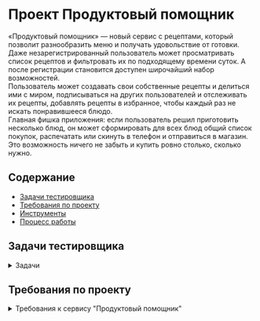 # <a name="up" />Проект Продуктовый помощник

«Продуктовый помощник» — новый сервис с рецептами, который позволит разнообразить меню и получать удовольствие от готовки.   
Даже незарегистрированный пользователь может просматривать список рецептов и фильтровать их по подходящему времени суток. А после регистрации становится доступен широчайший набор возможностей.   
Пользователь может создавать свои собственные рецепты и делиться ими с миром, подписываться на других пользователей и отслеживать их рецепты, добавлять рецепты в избранное, чтобы каждый раз не искать понравившееся блюдо.  
Главная фишка приложения: если пользователь решил приготовить несколько блюд, он может сформировать для всех блюд общий список покупок, распечатать или скинуть в телефон и отправиться в магазин. Это возможность ничего не забыть и купить ровно столько, сколько нужно.    

## Содержание
- [Задачи тестировщика](#задачи-тестировщика)
- [Требования по проекту](#требования-по-проекту)
- [Инструменты](#инструменты)
- [Процесс работы](#процесс-работы)
     
## Задачи тестировщика

<details>
<summary> Задачи </summary> 

1. Проанализировать требования к сервису "Продуктовый помощник"
2. Выделить классы эквивалентности и граничные значения для формы создания заказа (редактирования)
3. Спроектировать тест-кейсы для формы создания заказа (редактирования)
4. Спроектироват чек-листы для страниц "Мои подписки", страница автора, создания рецепта, редактировани
5. Выполнить тестирование и оформить баг-репорты

***

</details>

## Требования по проекту

<details>
<summary>Требования к сервису "Продуктовый помощник" </summary>

### Требования к Продуктовый помощник

**Макеты:**  
https://www.figma.com/file/rMtqMxDFNhDIgJEFVMv8jX/Recipes?node-id=0%3A1  
Внешний вид всех элементов, их наличие на странице, взаимное расположение и прочие характеристики можно посмотреть на макетах. Ниже в требованиях приведены только функциональные особенности и логика работы приложения.  

## Системные требования  
Сайт должен работать во всех современных браузерах актуальной версии. Актуальные версии — те, которые прямо сейчас можно скачать в интернете и установить.  
Для старых браузеров (например, IE6) сервер должен возвращать страницу- заглушку с текстом «Ваш браузер устарел, обновите его или воспользуйтесь другим браузером».
Страница должна корректно масштабироваться для экранов шириной не менее 400 пикселей.  

## Шапка   
Шапка — блок в верхней части страницы, который показывается на всех страницах одинаково. Содержимое шапки отличается для авторизованного и неавторизованного пользователя.
Для любого пользователя всегда доступен раздел «Рецепты». Клик по нему ведёт на главную страницу сайта. 

Для неавторизованного пользователя доступны следующие элементы:  
- Кнопка «Войти»: по клику открывается страница авторизации.  
- Кнопка «Зарегистрироваться»: по клику открывается страница регистрации.  

Для авторизованного пользователя доступны следующие элементы:  
- Раздел «Мои подписки»: по клику происходит переход на страницу подписок пользователя.  
- Раздел «Создать рецепт»: по клику происходит переход на экран создания нового рецепта.  
- Раздел «Избранное»: по клику происходит переход на страницу избранных рецептов.  
- Раздел «Список покупок»: по клику открывается страница со списком покупок для всех выбранных рецептов.  
- Кнопка «Изменить пароль»: клик перемещает пользователя на страницу смены пароля.  
- Кнопка «Выход»: по клику происходит выход из учётной записи пользователя.  
  
При ширине экрана 770 пикселей и менее шапка изменяется, чтобы вместить все нужные элементы. Кнопки «Войти» и «Зарегистрироваться» для неавторизованного пользователя, а также «Изменить пароль» и «Выйти» для авторизованного остаются в шапке.  
Все остальные разделы (их состав зависит от того, авторизован ли пользователь) убираются под отдельную кнопку из трёх горизонтальных линий. По клику на эту кнопку страница сдвигается вправо, показывая список доступных разделов. Повторный клик на кнопку из трёх горизонтальных линий ведёт к скрытию разделов и сдвигу сайта обратно влево. Клик по любому разделу ведет к переходу в этот раздел и скрытию списка разделов.  

## Учётная запись  
**Авторизация**  
Попасть на экран авторизации неавторизованный пользователь может по клику на кнопку «Войти» в шапке или по прямой ссылке — http://host/signing, где
вместо host нужно подставить URL стенда. Авторизованный пользователь, перешедший по прямой ссылке, будет перенаправлен на главную страницу.  
На экране присутствуют поля ввода: «Электронная почта» и «Пароль». При вводе пароля символы маскируются точками.
Кнопка «Войти» неактивна, пока хотя бы в одном поле отсутствуют данные. При нажатии на кнопку «Войти» происходит валидация введённых данных. Если данные введены некорректно, появляется всплывающее сообщение: «Невозможно войти с предоставленными учётными данными». Если данные введены корректно, происходит переход на главную страницу приложения.  

**Регистрация**  
Попасть на экран регистрации неавторизованный пользователь может по клику на кнопку «Зарегистрироваться» в шапке или по прямой ссылке — http://host/signup. Авторизованный пользователь, перешедший по прямой ссылке, будет перенаправлен на главную страницу.  
На экране присутствуют поля «Имя», «Фамилия», «Имя пользователя», «Адрес электронной почты» и «Пароль». К полям применяются следующие требования:  
![iScreen Shoter - Safari - 231206151135](https://github.com/SofiiaSleptsova/Produktovyy_pomoshchnik/assets/147629405/35fc3277-61af-408e-8ff9-8df533e931dc)
При вводе пароля символы маскируются точками.  
Кнопка «Создать аккаунт» неактивна, пока хотя бы в одном поле отсутствуют данные. При нажатии на кнопку происходит валидация введённых данных. Если
данные корректны, происходит переход на страницу авторизации. Если данные некорректны, появляется всплывающее сообщение. Текст сообщения содержит информацию о всех допущенных ошибках. Перехода на другую страницу не происходит.  

**Смена пароля**  
Авторизованный пользователь может попасть на экран смены пароля по клику на кнопку «Изменить пароль» в шапке или по прямой ссылке — http://host/change- password. Неавторизованный пользователь при попытке перейти по прямой ссылке будет перенаправлен на страницу авторизации.  
Страница содержит три поля: «Старый пароль», «Новый пароль» и «Подтверждение нового пароля». Весь введенный в поля текст маскируется точками.  
Кнопка «Изменить пароль» неактивна, если хотя бы одно поле осталось пустым. Также кнопка неактивна, если данные в полях «Новый пароль» и «Подтверждение нового пароля» не совпадают.  
При клике на кнопку проверяется корректность нового пароля в соответствии с ограничениями, аналогичными для пароля при регистрации. Если пароль не соответствует требованиям, появится сообщение об ошибке.  
Если новый пароль соответствует требованиям, происходит проверка старого пароля. Если старый пароль введен неверно, появляется сообщение об ошибке с текстом «Неправильный пароль». Если старый пароль корректен, происходит переход на главную страницу.  

## Главная страница  
Пользователь с любым статусом авторизации может попасть на главную страницу, кликнув на раздел «Рецепты» в шапке. Также на главную страницу можно попасть по прямой ссылке — http://host/recipes. Для авторизованных пользователей переход на главную страницу также случится при переходе по ссылке — http://host.  

**Список рецептов**  
Главная страница содержит набор карточек с рецептами. Карточки сгруппированы по шесть штук максимум и отсортированы по времени создания — от новых к старым. Для доступа к другим группам карточек в нижней части страницы присутствует пагинация*, с помощью которой можно смещаться на одну группу вперед или назад, а также выбирать конкретную группу рецептов по её номеру.  
***Пагинация, или пейджинг (англ. page — страница) — постраничное распределение информации.***

**Карточка рецепта**  
Каждая карточка рецепта состоит из следующих компонентов: фото, название, теги, время приготовления, автор рецепта, кнопка работы со списком покупок и кнопка работы с избранным. Активные действия можно проводить со следующими элементами:  
- **Автор рецепта.** По клику происходит переход на страницу пользователя, опубликовавшего этот рецепт.  
- **Кнопка работы со списом покупок.** Если рецепт ранее не был добавлен в список покупок, кнопка будет содержать текст « Добавить в покупки». При ➕
клике на такую кнопку рецепт и его ингредиенты будут добавлены в список покупок, а текст на кнопке изменится на « Рецепт добавлен». Если кликнуть ✔
на кнопку « Рецепт добавлен», то рецепт будет удалён из списка покупок, а ✔ текст кнопки сменится обратно на «➕ Добавить в покупки».  
- **Кнопка работы с избранным.** Если рецепт не добавлен в избранное, то по клику на пустую звёздочку рецепт попадает в избранное, а звёздочка закрашивается. Если кликнуть на закрашенную звёздочку, то рецепт из избранного удаляется, а звёздочка становится незакрашенной.  

**Фильтрация по тегам**
В правой верхней части страницы находится список фильтров, который состоит из чек-боксов. Все чек-боксы по умолчанию включены, но могут быть отключены пользователем по клику. 
На экран выведены только те рецепты, которые содержат тег хотя бы одного включённого чек-бокса, т.е. если включен тег «Утро», то выведутся все рецепты, в которых есть этот тег — вне зависимости от других тегов. Если включены несколько чек-боксов, например, «Утро» и «День», то будут выведены все рецепты, содержащие хотя бы один из этих тегов. Если не включён ни один чек- бокс, то на экран будут выведены все рецепты без фильтрации.  

## Страница рецепта
Любой пользователь вне зависимости от статуса авторизации может попасть на страницу рецепта по клику на карточку рецепта на главной странице, на странице избранного или странице автора, по клику на рецепт на странице подписок или странице покупок. Также на страницу рецепта можно попасть по прямой ссылке — http://host/recipes/:id, где :id - идентификатор рецепта. Этот идентификатор можно посмотреть в адресной строке браузера или в ответе сервера.  
Для неавторизованного пользователя на странице будут доступны следующие элементы: название, тег, время приготовления, имя автора, ингредиенты и описание. По клику на имя автора неавторизованного пользователя перенаправит на страницу авторизации.  
Авторизованный пользователь при клике на имя автора будет перенаправлен на страницу пользователя, который является автором рецепта. Также авторизованному пользователю доступны следующие элементы и функции:  
- Звёздочка — кнопка добавления в избранное или удаления из избранного. Если рецепта в избранном нет, то по клику на пустую звёздочку он попадает в избранное, а звёздочка закрашивается. Если кликнуть на закрашенную звёздочку, то рецепт из избранного удаляется, а звёздочка становится незакрашенной.
- Кнопка добавления в список покупок или удаления из этого списка. Если рецепт не был добавлен в список покупок, то текст кнопки будет «+ Добавить в покупки». По клику на кнопку с таким текстом происходит добавление рецепта в список покупок, а кнопка меняет текст на « Рецепт добавлен». Если ✔ кликнуть на кнопку « Рецепт добавлен», то рецепт будет удалён из списка ✔ покупок, а текст кнопки сменится обратно на «+ Добавить в покупки».
Кнопка подписки на автора рецепта или отписки от него. Если подписки на автора рецепта нет, то текст кнопки будет «Подписаться на автора». При клике на такую кнопку автор добавляется в подписки, а кнопка меняет текст на «Отписаться от автора». Если же кликнуть на кнопку «Отписаться от автора», то автор будет удалён из подписок, а кнопка сменит текст обратно на «Подписаться на автора».

## Страница пользователя
Авторизованный пользователь может попасть на страницу пользователя по клику на имя пользователя в карточке рецепта на главной странице, по клику на имя пользователя на странице рецепта или по клику на имя пользователя на странице подписок.  
Также на страницу пользователя можно попасть по прямой ссылке — http://host/user/:id, где :id — идентификатор пользователя. Этот идентификатор можно посмотреть в адресной строке браузера или в ответе сервера. Неавторизованный пользователь при попытке перейти по прямой ссылке будет перенаправлен на страницу авторизации.  
На странице пользователя отображаются карточки тех рецептов, которые создал этот пользователь.  
Под именем пользователя расположена кнопка. Текст на кнопке и действия по клику на неё зависят от того, есть ли у пользователя подписка на выбранного пользователя. Если подписки нет, то текст на кнопке — «Подписаться на автора», по клику произойдёт добавление автора на страницу подписок. Если подписка есть, то текст на кнопке — «Отписаться от автора», по клику пользователь будет удалён из подписок.  
В правой верхней части экрана находится набор фильтров, которые должны работать так же, как и фильтры на главной странице, но в пределах рецептов выбранного пользователя.
Карточки выглядят так же, как карточки на главной странице, и имеют аналогичную функциональность. То же самое с пагинацией: она работает аналогично пагинации на главной странице.  

## Подписки
Авторизованный пользователь может попасть на страницу подписок по клику на раздел «Мои подписки» в шапке или по прямой ссылке — http://host/subscriptions.  
Неавторизованный пользователь при попытке перейти по прямой ссылке будет перенаправлен на страницу авторизации.  
На странице отображаются пользователи, на которых текущий пользователь подписан. Если пользователь ещё ни на кого не подписался, страница остаётся пустой.  
На странице подписок отображается набор карточек других пользователей. Каждая карточка содержит имя, список рецептов и кнопку «Отписаться».  
Если рецептов больше трёх, то появляется ссылка с текстом «Ещё N рецептов», где N — количество рецептов (больше трёх) у выбранного пользователя. Клик по этой ссылке ведёт на страницу выбранного пользователя.   
Клик по рецепту ведёт на страницу выбранного рецепта.  
Клик по кнопке «Отписаться» удаляет выбранного пользователя со страницы подписок.  

## Создание рецепта
Авторизованный пользователь может попасть на страницу создания рецепта по клику на раздел «Создать рецепт» в шапке или по прямой ссылке
— http://host/recipes/create. Неавторизованный пользователь при попытке перейти по прямой ссылке будет перенаправлен на страницу авторизации.
Страница создания рецепта состоит из следующих элементов: название рецепта, теги, блок ингредиентов, время приготовления, описание рецепта, загрузчик фото и кнопка «Создать рецепт».  
Для текстовых полей существует ряд ограничений:  
![iScreen Shoter - Safari - 231206152935](https://github.com/SofiiaSleptsova/Produktovyy_pomoshchnik/assets/147629405/e00e9ed4-e023-4f92-adfe-198196a019a9)
Блоки ингредиентов включают два поля: «Ингредиент» и «Количество». При вводе названия ингредиента появляется подсказка (содержимое подсказки приходит с сервера), из которой следует выбрать нужный продукт.  
В момент выбора продукта из подсказки справа от поля «Количество» появляется единица измерения для данного продукта (также приходит с сервера). Поле «Количество» принимает только целые числа.  
Под полями ввода находится кнопка «Добавить ингредиент». Кнопка неактивна, если из предложенного списка не выбран продукт, в поле «Количество» не введены данные или данные не являются целыми положительными числами. При клике на кнопку происходит добавление ингредиента в список между полями ввода и кнопкой «Добавить ингредиент». Справа от каждого ингредиента есть кнопка «Удалить», клик на которую удаляет выбранный ингридиент из списка.  
Кнопка «Выбрать файл» открывает системный диалог выбора файла. Добавить можно только изображение.  
Кнопка «Создать рецепт» неактивна, пока хотя бы одно текстовое поле оставлено пустым, не выбран ни один тег или не загружено изображение. При клике на кнопку «Создать рецепт» происходит валидация введенных данных. Если данные некорректны, на экран выводится всплывающее сообщение об ошибке, включающее пояснение ко всем неверно заполненным полям. Если данные заполнены в соответствии с ограничениями, создаётся новый рецепт, пользователь автоматически переходит на страницу рецепта. 

## Избранное
Авторизованный пользователь может попасть по клику на раздел «Избранное» на главной странице или по прямой ссылке — http://host/favorites/. Неавторизованный пользователь при попытке перейти по прямой ссылке будет перенаправлен на страницу авторизации.  
На странице избранного отображаются карточки рецептов, которые ранее были добавлены в избранное.  
В правой верхней части экрана находится набор фильтров, которые должны работать так же, как и фильтры на главной странице, но в пределах рецептов выбранного пользователя.  
Карточки выглядят так же, как карточки на главной странице, и имеют аналогичную функциональность. То же самое с пагинацией: она работает аналогично пагинации на главной странице.  

## Список покупок  
Авторизованный пользователь может попасть на страницу покупок по клику на раздел «Список покупок» на главной странице или по прямой ссылке
— http://host/cart/. Неавторизованный пользователь при попытке перейти по прямой ссылке будет перенаправлен на страницу авторизации.  
На странице представлен список рецептов, добавленных в список покупок. Список может занимать в высоту больше экрана, в таком случае можно проскроллить страницу.
Клик по названию рецепта ведёт на страницу рецепта.  
Клик по кнопке «Удалить» удаляет рецепт из списка покупок.  
По клику на кнопку «Скачать список» формируется текстовый файл в формате .txt со списком всех необходимых ингредиентов для рецептов, добавленных в список покупок. Если в двух рецептах встречается один и тот же ингредиент, то в файле с покупками количество ингредиента должно быть просуммировано для всех рецептов, где он встречается.  

</details>
